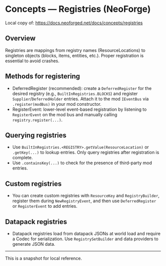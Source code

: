 # Concepts — Registries (NeoForge)

Local copy of: https://docs.neoforged.net/docs/concepts/registries

## Overview

Registries are mappings from registry names (ResourceLocations) to singleton objects (blocks, items, entities, etc.). Proper registration is essential to avoid crashes.

## Methods for registering

- DeferredRegister (recommended): create a `DeferredRegister` for the desired registry (e.g., `BuiltInRegistries.BLOCKS`) and register `Supplier`/`DeferredHolder` entries. Attach it to the mod `IEventBus` via `.register(modBus)` in your mod constructor.
- RegisterEvent: lower-level event-based registration by listening to `RegisterEvent` on the mod bus and manually calling `registry.register(...)`.

## Querying registries

- Use `BuiltInRegistries.<REGISTRY>.getValue(ResourceLocation)` or `.getKey(...)` to lookup entries. Only query registries after registration is complete.
- Use `.containsKey(...)` to check for the presence of third-party mod entries.

## Custom registries

- You can create custom registries with `ResourceKey` and `RegistryBuilder`, register them during `NewRegistryEvent`, and then use `DeferredRegister` or `RegisterEvent` to add entries.

## Datapack registries

- Datapack registries load from datapack JSONs at world load and require a Codec for serialization. Use `RegistrySetBuilder` and data providers to generate JSON data.

---

This is a snapshot for local reference.